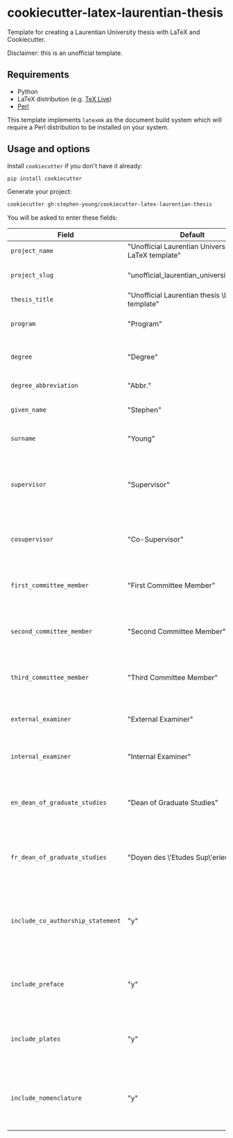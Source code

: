 # cookiecutter-latex-laurentian-thesis

Template for creating a Laurentian University thesis with LaTeX and Cookiecutter.

Disclaimer: this is an unofficial template.

## Requirements

* Python
* LaTeX distribution (e.g. [TeX Live](https://tug.org/texlive/))
* [Perl](https://strawberryperl.com/)

This template implements `latexmk` as the document build system which will
require a Perl distribution to be installed on your system.

## Usage and options

Install `cookiecutter` if you don't have it already:

```bash
pip install cookiecutter
```

Generate your project:

```bash
cookiecutter gh:stephen-young/cookiecutter-latex-laurentian-thesis
```

You will be asked to enter these fields:

| Field                             | Default                                                  | Description                                                                         |
| --------------------------------- | -------------------------------------------------------- | ----------------------------------------------------------------------------------- |
| `project_name`                    | "Unofficial Laurentian University thesis LaTeX template" | Name of the project.                                                                |
| `project_slug`                    | "unofficial_laurentian_university_thesis"                | Folder name based on the project name.                                              |
| `thesis_title`                    | "Unofficial Laurentian thesis \\LaTeX{} template"        | Title of the thesis.                                                                |
| `program`                         | "Program"                                                | University program the thesis is for.                                               |
| `degree`                          | "Degree"                                                 | The degree to be attained with the thesis.                                          |
| `degree_abbreviation`             | "Abbr."                                                  | Abbreviation of the thesis.                                                         |
| `given_name`                      | "Stephen"                                                | Your given/first name.                                                              |
| `surname`                         | "Young"                                                  | Your surname or family name.                                                        |
| `supervisor`                      | "Supervisor"                                             | Name and title of your thesis supervisor (e.g. Dr. Albert Einstein).                |
| `cosupervisor`                    | "Co-Supervisor"                                          | Name and title of your thesis co-supervisor (if applicable).                        |
| `first_committee_member`          | "First Committee Member"                                 | Name and title of your first committee member                                       |
| `second_committee_member`         | "Second Committee Member"                                | Name and title of your second committee member                                      |
| `third_committee_member`          | "Third Committee Member"                                 | Name and title of your third committee member                                       |
| `external_examiner`               | "External Examiner"                                      | Name and title of your external examiner                                            |
| `internal_examiner`               | "Internal Examiner"                                      | Name and title of your internal examiner                                            |
| `en_dean_of_graduate_studies`     | "Dean of Graduate Studies"                               | Name and title of the Dean of Graduate Studies in English                           |
| `fr_dean_of_graduate_studies`     | "Doyen des \\'Etudes Sup\\'erieures"                     | Name and title of the Dean of Graduate Studies in French                            |
| `include_co_authorship_statement` | "y"                                                      | Includes the co-authorship statement section in the front matter, otherwise exclude |
| `include_preface`                 | "y"                                                      | Includes the preface section in the front matter, otherwise exclude                 |
| `include_plates`                  | "y"                                                      | Includes the plates environment if "y", otherwise exclude                           |
| `include_nomenclature`            | "y"                                                      | Includes the nomenclature package and commands if "y", otherwise exclude            |
